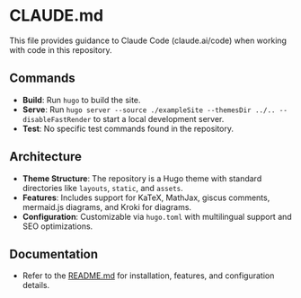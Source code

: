 # CLAUDE.md

This file provides guidance to Claude Code (claude.ai/code) when working with code in this repository.

## Commands

- **Build**: Run `hugo` to build the site.
- **Serve**: Run `hugo server --source ./exampleSite --themesDir ../.. --disableFastRender` to start a local development server.
- **Test**: No specific test commands found in the repository.

## Architecture

- **Theme Structure**: The repository is a Hugo theme with standard directories like `layouts`, `static`, and `assets`.
- **Features**: Includes support for KaTeX, MathJax, giscus comments, mermaid.js diagrams, and Kroki for diagrams.
- **Configuration**: Customizable via `hugo.toml` with multilingual support and SEO optimizations.

## Documentation

- Refer to the [README.md](README.md) for installation, features, and configuration details.
